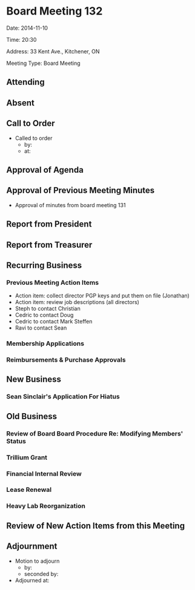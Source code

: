 # Board Meeting 132

Date: 2014-11-10

Time: 20:30

Address: 33 Kent Ave., Kitchener, ON

Meeting Type: Board Meeting

## Attending

## Absent

## Call to Order
* Called to order
    * by: 
    * at: 

## Approval of Agenda

## Approval of Previous Meeting Minutes
* Approval of minutes from board meeting 131

## Report from President

## Report from Treasurer

## Recurring Business

### Previous Meeting Action Items
* Action item: collect director PGP keys and put them on file (Jonathan)
* Action item: review job descriptions (all directors)
* Steph to contact Christian
* Cedric to contact Doug
* Cedric to contact Mark Steffen
* Ravi to contact Sean

### Membership Applications

### Reimbursements & Purchase Approvals

## New Business

### Sean Sinclair's Application For Hiatus

## Old Business

### Review of Board Board Procedure Re: Modifying Members' Status

### Trillium Grant

### Financial Internal Review

### Lease Renewal

### Heavy Lab Reorganization

## Review of New Action Items from this Meeting

## Adjournment
* Motion to adjourn
    * by: 
    * seconded by: 
* Adjourned at: 
